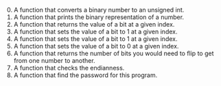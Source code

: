 0. A function that converts a binary number to an unsigned int.
1. A function that prints the binary representation of a number.
2. A function that returns the value of a bit at a given index.
3. A function that sets the value of a bit to 1 at a given index.
4. A function that sets the value of a bit to 1 at a given index.
5. A function that sets the value of a bit to 0 at a given index.
6. A function that returns the number of bits you would need to flip to get from one number to another.
7. A function that checks the endianness.
8. A function that find the password for this program. 
